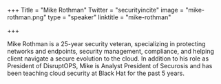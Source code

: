 +++
Title = "Mike Rothman"
Twitter = "securityincite"
image = "mike-rothman.png"
type = "speaker"
linktitle = "mike-rothman"

+++

Mike Rothman is a 25-year security veteran, specializing in protecting networks and endpoints, security management, compliance, and helping client navigate a secure evolution to the cloud. In addition to his role as President of DisruptOPS, Mike is Analyst President of Securosis and has been teaching cloud security at Black Hat for the past 5 years.
